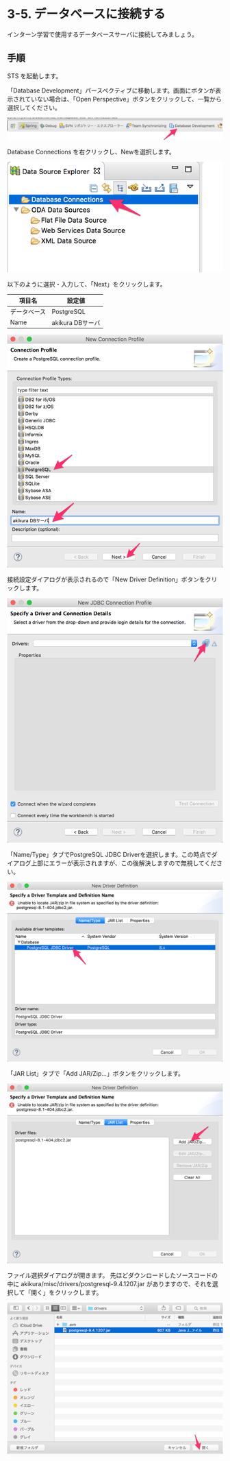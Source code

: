 # 3-5. データベースに接続する
インターン学習で使用するデータベースサーバに接続してみましょう。

## 手順
STS を起動します。

「Database Development」パースペクティブに移動します。画面にボタンが表示されていない場合は、「Open Perspective」ボタンをクリックして、一覧から選択してください。

![](../images/image-03-0042.png)

Database Connections を右クリックし、Newを選択します。

![](../images/image-03-0043.png)

以下のように選択・入力して、「Next」をクリックします。

| 項目名 | 設定値 |
| -- | -- |
| データベース | PostgreSQL |
| Name | akikura DBサーバ |

![](../images/image-03-0044.png)

接続設定ダイアログが表示されるので「New Driver Definition」ボタンをクリックします。

![](../images/image-03-0045.png)

「Name/Type」タブでPostgreSQL JDBC Driverを選択します。この時点でダイアログ上部にエラーが表示されますが、この後解決しますので無視してください。

![](../images/image-03-0046.png)

「JAR List」タブで「Add JAR/Zip...」ボタンをクリックします。

![](../images/image-03-0047.png)

ファイル選択ダイアログが開きます。
先ほどダウンロードしたソースコードの中に
akikura/misc/drivers/postgresql-9.4.1207.jar
がありますので、それを選択して「開く」をクリックします。

![](../images/image-03-0048.png)